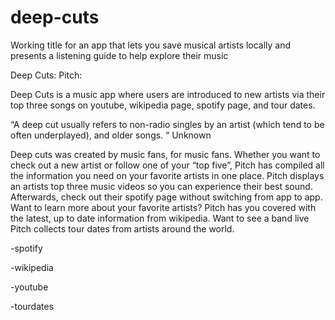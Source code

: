 # deep-cuts
Working title for an app that lets you save musical artists locally and presents a listening guide to help explore their music

<!-- new readMe created by Mark Major 9/29 -->

Deep Cuts:
Pitch:

Deep Cuts is a music app where users are introduced to new artists via their top three songs on youtube, wikipedia page, spotify page, and tour dates.


“A deep cut usually refers to non-radio singles by an artist (which tend to be often underplayed), and older songs. “ Unknown

Deep cuts was created by music fans, for music fans. Whether you want to check out a new artist or follow one of your “top five”, Pitch has compiled all the information you need on your favorite artists in one place. Pitch displays an artists top three music videos so you can experience their best sound. Afterwards, check out their spotify page without switching from app to app. Want to learn more about your favorite artists? Pitch has you covered with the latest, up to date information from wikipedia. Want to see a band live Pitch collects tour dates from artists around the world. 


-spotify

-wikipedia 

-youtube

-tourdates
